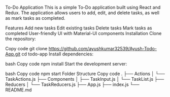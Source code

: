 To-Do Application
This is a simple To-Do application built using React and Redux. The application allows users to add, edit, and delete tasks, as well as mark tasks as completed.

Features
Add new tasks
Edit existing tasks
Delete tasks
Mark tasks as completed
User-friendly UI with Material-UI components
Installation
Clone the repository: 

Copy code
git clone https://github.com/ayushkumar32539/Ayush-Todo-App.git
cd todo-app
Install dependencies:

bash
Copy code
npm install
Start the development server:

bash
Copy code
npm start
Folder Structure
Copy code
.
├── Actions
│   └── TaskActions.js
├── Components
│   ├── TaskInput.js
│   └── TaskList.js
├── Reducers
│   └── TaskReducers.js
├── App.js
├── index.js
└── README.md
